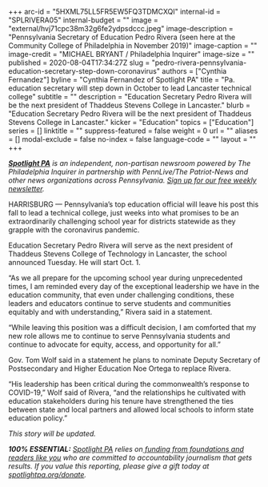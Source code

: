 +++
arc-id = "5HXML75LL5FR5EW5FQ3TDMCXQI"
internal-id = "SPLRIVERA05"
internal-budget = ""
image = "external/hvj71cpc38m32g6fe2ydpsdccc.jpeg"
image-description = "Pennsylvania Secretary of Education Pedro Rivera (seen here at the Community College of Philadelphia in November 2019)"
image-caption = ""
image-credit = "MICHAEL BRYANT / Philadelphia Inquirer"
image-size = ""
published = 2020-08-04T17:34:27Z
slug = "pedro-rivera-pennsylvania-education-secretary-step-down-coronavirus"
authors = ["Cynthia Fernandez"]
byline = "Cynthia Fernandez of Spotlight PA"
title = "Pa. education secretary will step down in October to lead Lancaster technical college"
subtitle = ""
description = "Education Secretary Pedro Rivera will be the next president of Thaddeus Stevens College in Lancaster."
blurb = "Education Secretary Pedro Rivera will be the next president of Thaddeus Stevens College in Lancaster."
kicker = "Education"
topics = ["Education"]
series = []
linktitle = ""
suppress-featured = false
weight = 0
url = ""
aliases = []
modal-exclude = false
no-index = false
language-code = ""
layout = ""
+++

<a href="https://www.spotlightpa.org/"><i><b>Spotlight PA</b></i></a><i> is an independent, non-partisan newsroom powered by The Philadelphia Inquirer in partnership with PennLive/The Patriot-News and other news organizations across Pennsylvania. </i><a href="https://www.spotlightpa.org/newsletters"><i>Sign up for our free weekly newsletter</i></a><i>.</i>

HARRISBURG — Pennsylvania’s top education official will leave his post this fall to lead a technical college, just weeks into what promises to be an extraordinarily challenging school year for districts statewide as they grapple with the coronavirus pandemic.&nbsp;

Education Secretary Pedro Rivera will serve as the next president of Thaddeus Stevens College of Technology in Lancaster, the school announced Tuesday. He will start Oct. 1.

 “As we all prepare for the upcoming school year during unprecedented times, I am reminded every day of the exceptional leadership we have in the education community, that even under challenging conditions, these leaders and educators continue to serve students and communities equitably and with understanding,” Rivera said in a statement. 

“While leaving this position was a difficult decision, I am comforted that my new role allows me to continue to serve Pennsylvania students and continue to advocate for equity, access, and opportunity for all.”

<script src="https://www.spotlightpa.org/embed.js" async></script><div data-spl-embed-version="1" data-spl-src="https://www.spotlightpa.org/embeds/newsletter/"></div>


Gov. Tom Wolf said in a statement he plans to nominate Deputy Secretary of Postsecondary and Higher Education Noe Ortega to replace Rivera.

“His leadership has been critical during the commonwealth’s response to COVID-19,” Wolf said of Rivera, “and the relationships he cultivated with education stakeholders during his tenure have strengthened the ties between state and local partners and allowed local schools to inform state education policy.”

<i>This story will be updated. </i>

<i><b>100% ESSENTIAL:</b></i> <a href="https://www.spotlightpa.org/"><i>Spotlight PA</i></a><i> relies on</i><a href="https://www.spotlightpa.org/support"><i> funding from foundations and readers like you</i></a><i> who are committed to accountability journalism that gets results. If you value this reporting, please give a gift today at </i><a href="http://spotlightpa.org/donate"><i>spotlightpa.org/donate</i></a><i>.</i>
